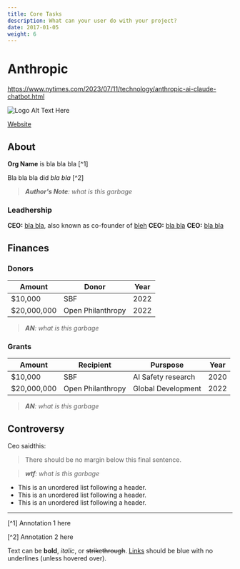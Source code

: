 ```yaml
---
title: Core Tasks
description: What can your user do with your project?
date: 2017-01-05
weight: 6
---
```

# Anthropic

https://www.nytimes.com/2023/07/11/technology/anthropic-ai-claude-chatbot.html

![Logo Alt Text Here](https://upload.wikimedia.org/wikipedia/commons/thumb/9/9e/Picea_abies_shoot_with_buds%2C_Sogndal%2C_Norway.jpg/240px-Picea_abies_shoot_with_buds%2C_Sogndal%2C_Norway.jpg)

[Website]()

## About

**Org Name** is bla bla bla [^1]

Bla bla bla did _bla bla_ [^2]

> ***Author's Note**: what is this garbage*
 
 
### Leadhership

**CEO:** [bla bla](), also known as co-founder of [bleh]()
**CEO:** [bla bla]()
**CEO:** [bla bla]()

## Finances

### Donors

| Amount        | Donor               | Year |
| ------------- | ------------------- | ---- |
| $10,000       | SBF                 | 2022 |
| $20,000,000   | Open Philanthropy   | 2022 |

> _**AN**: what is this garbage_


### Grants

| Amount        | Recipient           | Purspose           | Year |
| ------------- | ------------------- | ------------------ | ---- |
| $10,000       | SBF                 | AI Safety research | 2020 |
| $20,000,000   | Open Philanthropy   | Global Development | 2022 |

> _**AN**: what is this garbage_



## Controversy

Ceo saidthis:
> There should be no margin below this final sentence.

> _**wtf**: what is this garbage_


* This is an unordered list following a header.
* This is an unordered list following a header.
* This is an unordered list following a header.


---


[^1] Annotation 1 here

[^2] Annotation 2 here

Text can be **bold**, _italic_, or ~~strikethrough~~. [Links](https://gohugo.io) should be blue with no underlines (unless hovered over).


